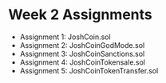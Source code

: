 # Week 2 Assignments

- Assignment 1: JoshCoin.sol
- Assignment 2: JoshCoinGodMode.sol
- Assignment 3: JoshCoinSanctions.sol
- Assignment 4: JoshCoinTokensale.sol
- Assignment 5: JoshCoinTokenTransfer.sol
